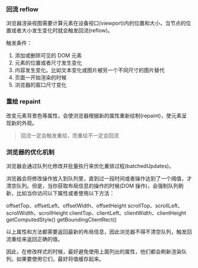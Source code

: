 ### 回流 reflow

浏览器渲染视图需要计算元素在设备视口(viewport)内的位置和大小，当节点的位置或者大小发生变化时就会触发回流(reflow)。

触发条件：

1. 添加或删除可见的 DOM 元素
2. 元素的位置或者尺寸发生变化
3. 内容发生变化。比如文本变化或图片被另一个不同尺寸的图片替代
4. 页面一开始渲染的时候
5. 浏览器的窗口尺寸变化

### 重绘 repaint

改变元素背景色等属性，会使浏览器根据新的属性重新绘制(repaint)，使元素呈现新的外观。

> 回流一定会触发重绘，而重绘不一定会回流

### 浏览器的优化机制

浏览器会通过队列化修改并批量执行来优化重排过程(batchedUpdates)。

浏览器会将修改操作放入到队列里，直到过一段时间或者操作达到了一个阈值，才清空队列。但是，当你获取布局信息的操作的时候(DOM 操作)，会强制队列刷新，比如当你访问以下属性或者使用以下方法：

offsetTop、offsetLeft、offsetWidth、offsetHeight
scrollTop、scrollLeft、scrollWidth、scrollHeight
clientTop、clientLeft、clientWidth、clientHeight
getComputedStyle()
getBoundingClientRect()

以上属性和方法都需要返回最新的布局信息，因此浏览器不得不清空队列，触发回流重绘来返回正确的值。

因此，在修改样式的时候，最好避免使用上面列出的属性，他们都会刷新渲染队列。如果要使用它们，最好将值缓存起来。
